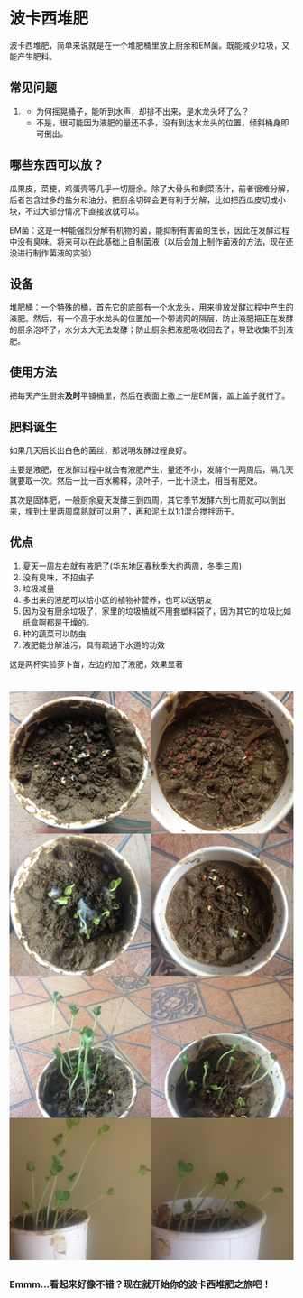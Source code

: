 # 波卡西堆肥
波卡西堆肥，简单来说就是在一个堆肥桶里放上厨余和EM菌。既能减少垃圾，又能产生肥料。

## 常见问题

1. * 为何摇晃桶子，能听到水声，却排不出来，是水龙头坏了么？
   * 不是，很可能因为液肥的量还不多，没有到达水龙头的位置，倾斜桶身即可倒出。

## 哪些东西可以放？
瓜果皮，菜梗，鸡蛋壳等几乎一切厨余。除了大骨头和剩菜汤汁，前者很难分解，后者包含过多的盐分和油分。把厨余切碎会更有利于分解，比如把西瓜皮切成小块，不过大部分情况下直接放就可以。

EM菌：这是一种能强烈分解有机物的菌，能抑制有害菌的生长，因此在发酵过程中没有臭味。将来可以在此基础上自制菌液（以后会加上制作菌液的方法，现在还没进行制作菌液的实验）

## 设备
堆肥桶：一个特殊的桶，首先它的底部有一个水龙头，用来排放发酵过程中产生的液肥。然后，有一个高于水龙头的位置加一个带滤网的隔层，防止液肥把正在发酵的厨余泡坏了，水分太大无法发酵；防止厨余把液肥吸收回去了，导致收集不到液肥。

## 使用方法
把每天产生厨余**及时**平铺桶里，然后在表面上撒上一层EM菌，盖上盖子就行了。

## 肥料诞生
如果几天后长出白色的菌丝，那说明发酵过程良好。

主要是液肥，在发酵过程中就会有液肥产生，量还不小，发酵个一两周后，隔几天就要取一次。然后一比一百水稀释，浇叶子，一比十浇土，相当有肥效。

其次是固体肥，一般厨余夏天发酵三到四周，其它季节发酵六到七周就可以倒出来，埋到土里两周腐熟就可以用了，再和泥土以1:1混合搅拌沥干。

## 优点
1. 夏天一周左右就有液肥了(华东地区春秋季大约两周，冬季三周)
2. 没有臭味，不招虫子
3. 垃圾减量
4. 多出来的液肥可以给小区的植物补营养，也可以送朋友
5. 因为没有厨余垃圾了，家里的垃圾桶就不用套塑料袋了，因为其它的垃圾比如纸盒啊都是干燥的。
6. 种的蔬菜可以防虫
7. 液肥能分解油污，具有疏通下水道的功效

这是两杯实验萝卜苗，左边的加了液肥，效果显著
<h1 align="center">
  <img src="compare.png"/>
</h1>


### Emmm...看起来好像不错？现在就开始你的波卡西堆肥之旅吧！
